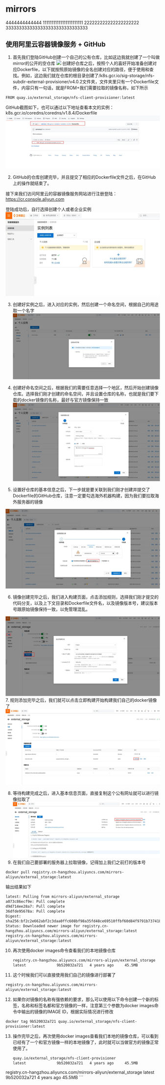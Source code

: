 # mirrors
4444444444444
11111111111111111111111
222222222222222222222
3333333333333333333333333333333
## 使用阿里云容器镜像服务 + GitHub

1. 首先我们登陆GitHub创建一个自己的公有仓库，比如这边我就创建了一个叫做mirror的公开的空仓库
  ![](images/1.png)
创建好仓库之后，按照个人的喜好开始准备创建对应Dockerfile，以下就按照原始镜像的全名创建对应的路径，便于使用和查找。例如，这边我们就在仓库的根目录创建了/k8s.gcr.io/sig-storage/nfs-subdir-external-provisioner/v4.0.2文件夹，文件夹里只有一个Dockerfile文件，内容只有一句话，就是FROM+我们需要拉取的镜像名称，如下所示

```
FROM quay.io/external_storage/nfs-client-provisioner:latest
```

GitHub截图如下，也可以通过以下地址查看本文的实例：k8s.gcr.io/coredns/coredns/v1.8.4/Dockerfile
![](images/2.jpg)

2. GitHub的仓库创建完毕，并且提交了相应的Dockerfile文件之后，在GitHub上的操作就结束了。

接下来我们访问阿里云的容器镜像服务网站进行注册登陆：https://cr.console.aliyun.com

登陆成功后，自行选择创建个人或者企业实例
![](images/3.jpg)

3. 创建好实例之后，进入对应的实例，然后创建一个命名空间，根据自己的用途取一个名字
   ![](images/4.jpg)

4. 创建好命名空间之后，根据我们的需要任意选择一个地区，然后开始创建镜像仓库。选择我们刚才创建的命名空间，并且设置仓库的名称，也就是我们要下载的docker镜像的名称，最好与官方镜像保持一致
   ![](images/5.jpg)

5. 设置好仓库的基本信息之后，下一步就是要关联到我们刚才创建并提交了Dockerfile的GitHub仓库，注意一定要勾选海外机器构建，因为我们要拉取海外服务器的镜像

  ![](images/6.jpg)

6. 镜像创建完毕之后，我们进入构建页面，点击添加规则，选择我们刚才提交的代码分支，以及上下文目录和Dockerfile文件名，以及镜像版本号，建议版本号跟原始镜像保持一致，以免管理混乱。

  ![](images/7.jpg)
7. 规则添加完毕之后，我们就可以点击立即构建开始构建我们自己的docker镜像了
  ![](images/8.jpg)

8. 等待构建完成之后，进入基本信息页面，直接复制这个公有网址就可以进行镜像拉取了
  ![](images/9.jpg)
9. 在我们自己要部署的服务器上拉取镜像，记得加上我们之前打的版本号
  ```
  docker pull registry.cn-hangzhou.aliyuncs.com/mirrors-aliyun/external_storage:latest
  ```
   输出结果如下
   ```
   latest: Pulling from mirrors-aliyun/external_storage
   a073c86ecf9e: Pull complete 
   d9d714ee28a7: Pull complete 
   36dfde95678a: Pull complete 
   Digest: sha256:bf2c2e662abf2c3daa0ffc608bf98a35fd48ce69510ffbf60d84f9791b737418
   Status: Downloaded newer image for registry.cn-hangzhou.aliyuncs.com/mirrors-aliyun/external_storage:latest
   registry.cn-hangzhou.aliyuncs.com/mirrors-aliyun/external_storage:latest

   ```
10. 再次使用docker images命令查看我们的本地镜像仓库
    ```
    registry.cn-hangzhou.aliyuncs.com/mirrors-aliyun/external_storage   latest              9b520032a721   4 years ago     45.5MB
    ```
11. 这个时候我们可以直接使用我们自己的镜像进行部署了
  ```
  registry.cn-hangzhou.aliyuncs.com/mirrors-aliyun/external_storage:latest
  ```
12. 如果你对镜像的名称有强依赖的要求，那么可以使用以下命令创建一个新的标签，名称和标签名都和官方镜像的一样，注意第三个参数为docker images命令中输出的镜像的IMAGE ID，根据实际情况进行修改
  ```
  docker tag 9b520032a721 quay.io/external_storage/nfs-client-provisioner:latest
  ```
13. 操作完毕之后，再次使用docker images查看我们本地的镜像仓库，可以看到已经有了一个和官方镜像一样的本地镜像了，此时就可以当做官方的镜像正常使用了。
    ```
    quay.io/external_storage/nfs-client-provisioner                     latest              9b520032a721   4 years ago     45.5MB
registry.cn-hangzhou.aliyuncs.com/mirrors-aliyun/external_storage   latest              9b520032a721   4 years ago     45.5MB
    ```
